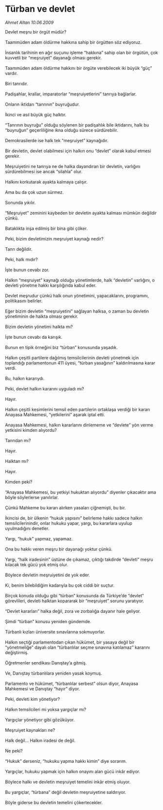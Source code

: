 # Türban ve devlet

*Ahmet Altan 10.06.2009*

<div class="taraf_structure_2col_1zq">
<div class="margen_n">



 <p>Devlet meşru bir örgüt müdür? <br/><br/>Taammüden adam öldürme hakkına sahip bir örgütten söz ediyoruz. <br/><br/>İnsanlık tarihinin en ağır suçunu işleme “hakkına” sahip olan bir örgütün, çok kuvvetli bir “meşruiyet” dayanağı olması gerekir. <br/><br/>Taammüden adam öldürme hakkını bir örgüte verebilecek iki büyük “güç” vardır. <br/><br/>Biri tanrıdır. <br/><br/>Padişahlar, krallar, imparatorlar “meşruiyetlerini” tanrıya bağlarlar. <br/><br/>Onların iktidarı “tanrının” buyruğudur. <br/><br/>İkinci ve asıl büyük güç halktır. <br/><br/>“Tanrının buyruğu” olduğu söylenen bir padişahlık bile iktidarını, halk bu “buyruğun” geçerliliğine ikna olduğu sürece sürdürebilir. <br/><br/>Demokrasilerde ise halk tek “meşruiyet” kaynağıdır. <br/><br/>Bir devletin, devlet olabilmesi için halkın onu “devlet” olarak kabul etmesi gerekir. <br/><br/>Meşruiyetini ne tanrıya ne de halka dayandıran bir devletin, varlığını sürdürebilmesi ise ancak “silahla” olur. <br/><br/>Halkını korkutarak ayakta kalmaya çalışır. <br/><br/>Ama bu da çok uzun sürmez. <br/><br/>Sonunda yıkılır. <br/><br/>“Meşruiyet” zeminini kaybeden bir devletin ayakta kalması mümkün değildir çünkü. <br/><br/>Bataklıkta inşa edilmiş bir bina gibi çöker. <br/><br/>Peki, bizim devletimizin meşruiyet kaynağı nedir? <br/><br/>Tanrı değildir. <br/><br/>Peki, halk mıdır? <br/><br/>İşte bunun cevabı zor. <br/><br/>Halkın “meşruiyet” kaynağı olduğu yönetimlerde, halk “devletin” varlığını, o devleti yönetme hakkı karşılığında kabul eder. <br/><br/>Devlet meşrudur çünkü halk onun yönetimini, yapacaklarını, programını, politikasını belirler. <br/><br/>Eğer bizim devletin “meşruiyetini” sağlayan halksa, o zaman bu devletin yönetiminin de halkta olması gerekir. <br/><br/>Bizim devletin yönetimi halkta mı? <br/><br/>İşte bunun cevabı da karışık. <br/><br/>Bunun en tipik örneğini biz “türban” konusunda yaşadık. <br/><br/>Halkın çeşitli partilere dağılmış temsilcilerinin devleti yönetmek için toplandığı parlamentonun 411 üyesi, “türban yasağının” kaldırılmasına karar verdi. <br/><br/>Bu, halkın kararıydı. <br/><br/>Peki, devlet halkın kararını uyguladı mı? <br/><br/>Hayır. <br/><br/>Halkın çeşitli kesimlerini temsil eden partilerin ortaklaşa verdiği bir kararı Anayasa Mahkemesi, “yetkilerini” aşarak iptal etti. <br/><br/>Anayasa Mahkemesi, halkın kararlarını dinlememe ve “devlete” yön verme yetkisini kimden alıyordu? <br/><br/>Tanrıdan mı? <br/><br/>Hayır. <br/><br/>Halktan mı? <br/><br/>Hayır. <br/><br/>Kimden peki? <br/><br/>“Anayasa Mahkemesi, bu yetkiyi hukuktan alıyordu” diyenler çıkacaktır ama böyle söylerlerse yanılırlar. <br/><br/>Çünkü Mahkeme bu kararı alırken yasaları çiğnemişti, bu bir. <br/><br/>İkincisi de, bir ülkenin “hukuk yapısını” belirleme hakkı sadece halkın temsilcilerinindir, onlar hukuku yapar, yargı, bu kararlara uyulup uyulmadığını denetler. <br/><br/>Yargı, “hukuk” yapmaz, yapamaz. <br/><br/>Ona bu hakkı veren meşru bir dayanağı yoktur çünkü. <br/><br/>Yargı, “halk iradesinin” üstüne de çıkamaz, çıktığı takdirde “devleti” meşru kılacak tek gücü yok etmiş olur. <br/><br/>Böylece devletin meşruiyetini de yok eder. <br/><br/>Ki, benim bilebildiğim kadarıyla bu çok ciddi bir suçtur. <br/><br/>Birçok konuda olduğu gibi “türban” konusunda da Türkiye’de “devlet” görevlileri, devleti halktan kopararak bir “meşruiyet” sorunu yaratıyor. <br/><br/>“Devlet kararları” halka değil, zora ve zorbalığa dayanır hale geliyor. <br/><br/>Şimdi “türban” konusu yeniden gündemde. <br/><br/>Türbanlı kızları üniversite sınavlarına sokmuyorlar. <br/><br/>Halkın seçtiği parlamentodan çıkan hükümet, bir yasaya değil bir “yönetmeliğe” dayalı olan “türbanlılar seçme sınavına katılamaz” kararını değiştirmiş. <br/><br/>Öğretmenler sendikası Danıştay’a gitmiş. <br/><br/>Ve, Danıştay türbanlılara yeniden yasak koymuş. <br/><br/>Parlamento ve hükümet, “türbanlılar serbest” olsun diyor, Anayasa Mahkemesi ve Danıştay “hayır” diyor. <br/><br/>Peki, devleti kim yönetiyor? <br/><br/>Halkın temsilcileri mi yoksa yargıçlar mı? <br/><br/>Yargıçlar yönetiyor gibi gözüküyor. <br/><br/>Meşruiyet kaynakları ne? <br/><br/>Halk değil... Halkın iradesi de değil. <br/><br/>Ne peki? <br/><br/>“Hukuk” derseniz, “hukuku yapma hakkı kimin” diye sorarım. <br/><br/>Yargıçlar, hukuku yapmak için halkın onayını alan gücü inkâr ediyor. <br/><br/>Böylece halkı ve devletin meşruiyet temelini inkâr etmiş oluyor. <br/><br/>Bu yargıçlar, “türbana” değil devletin meşruiyetine saldırıyor. <br/><br/>Böyle giderse bu devletin temelini çökertecekler.</p>
<br/>
<br/>
<br/>



<br/>


<div id="taraf_not">
</div>

</div>


</div>
